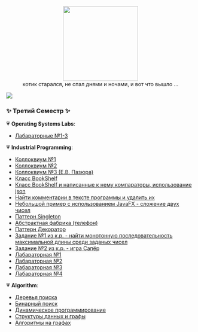 <div id="header" align="center">
  <img src="https://media.giphy.com/media/3oKIPnAiaMCws8nOsE/giphy.gif" width="200"/>
</div>
<div id="header" align="center">
  котик старался, не спал днями и ночами, и вот что вышло ...
</div>

![](https://github-profile-summary-cards.vercel.app/api/cards/profile-details?LizaPyalova=daniilshat&theme=light_default)

### ✨ Третий Семестр ✨

💗 **Operating Systems Labs**:
- [Лабараторные №1-3](https://github.com/LizaPyalova/Operation_Systems)

💗 **Industrial Programming**:
- [Коллоквиум №1](https://github.com/LizaPyalova/kollokVIUM)
- [Коллоквиум №2](https://github.com/LizaPyalova/AbsctractFactoryKollokviummm)
- [Коллоквиум №3 (Е.В. Пазюра)](https://github.com/LizaPyalova/ShopShoes)
- [Класс BookShelf](https://github.com/LizaPyalova/BookShelf)
- [Класс BookShelf и написанные к нему компараторы, использование json](https://github.com/LizaPyalova/Books_Json_Comparators/tree/master)
- [Найти комментарии в тексте программы и удалить их](https://github.com/LizaPyalova/Find_comments)
- [Небольшой пример с использованием JavaFX - сложение двух чисел](https://github.com/LizaPyalova/Example_JavaFX)
- [Паттерн Singleton](https://github.com/LizaPyalova/Singleton_Pattern)
- [Абстрактная фабрика (телефон)](https://github.com/LizaPyalova/Abstract_Factory)
- [Паттерн Декоратор](https://github.com/LizaPyalova/Decorator)
- [Задание №1 из к.р. - найти монотонную последовательность максимальной длины среди заданых чисел](https://github.com/LizaPyalova/Sequence/tree/master)
- [Задание №2 из к.р. - игра Сапёр](https://github.com/LizaPyalova/Sapper)
- [Лабараторная №1](https://github.com/LizaPyalova/FindCosX/tree/master)
- [Лабараторная №2](https://github.com/LizaPyalova/LabNumber2/tree/master)
- [Лабараторная №3](https://github.com/LizaPyalova/LabNumber3)
- [Лабараторная №4](https://github.com/LizaPyalova/laba4_comments/tree/master)

💗 **Algorithm**:
- [Деревья поиска](https://github.com/LizaPyalova/SearchTree)
- [Бинарный поиск](https://github.com/LizaPyalova/DynamicProgramming)
- [Динамическое программирование]()
- [Структуры данных и графы]()
- [Алгоритмы на графах]()

